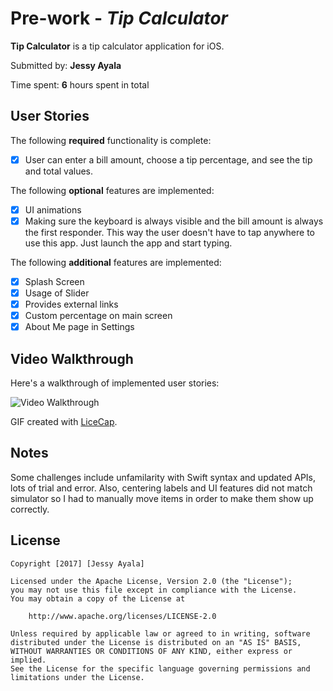 # Pre-work - *Tip Calculator*

**Tip Calculator** is a tip calculator application for iOS.

Submitted by: **Jessy Ayala**

Time spent: **6** hours spent in total

## User Stories

The following **required** functionality is complete:

* [x] User can enter a bill amount, choose a tip percentage, and see the tip and total values.

The following **optional** features are implemented:
* [x] UI animations
* [x] Making sure the keyboard is always visible and the bill amount is always the first responder. This way the user doesn't have to tap anywhere to use this app. Just launch the app and start typing.

The following **additional** features are implemented:

* [x] Splash Screen
* [x] Usage of Slider
* [x] Provides external links
* [x] Custom percentage on main screen
* [x] About Me page in Settings

## Video Walkthrough 

Here's a walkthrough of implemented user stories:

<img src='https://i.imgur.com/SQpTXmN.mp4' title='Video Walkthrough' width='' alt='Video Walkthrough' />

GIF created with [LiceCap](http://www.cockos.com/licecap/).

## Notes

Some challenges include unfamilarity with Swift syntax and updated APIs, lots of trial and error. Also, centering labels and UI features did not match simulator so I had to manually move items in order to make them show up correctly.

## License

    Copyright [2017] [Jessy Ayala]

    Licensed under the Apache License, Version 2.0 (the "License");
    you may not use this file except in compliance with the License.
    You may obtain a copy of the License at

        http://www.apache.org/licenses/LICENSE-2.0

    Unless required by applicable law or agreed to in writing, software
    distributed under the License is distributed on an "AS IS" BASIS,
    WITHOUT WARRANTIES OR CONDITIONS OF ANY KIND, either express or implied.
    See the License for the specific language governing permissions and
    limitations under the License.
